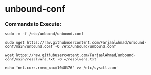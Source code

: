# unbound-conf

### Commands to Execute:

`sudo rm -f /etc/unbound/unbound.conf`

`sudo wget https://raw.githubusercontent.com/FarjaalAhmad/unbound-conf/main/unbound.conf -O /etc/unbound/unbound.conf`

`wget https://raw.githubusercontent.com/FarjaalAhmad/unbound-conf/main/resolvers.txt -O ~/resolvers.txt`

`echo "net.core.rmem_max=1048576" >> /etc/sysctl.conf`
